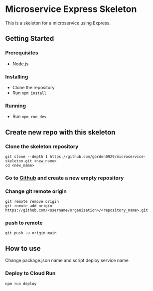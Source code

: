 # Microservice Express Skeleton

This is a skeleton for a microservice using Express.

## Getting Started

### Prerequisites

- Node.js

### Installing

- Clone the repository
- Run `npm install`

### Running

- Run `npm run dev`

## Create new repo with this skeleton

### Clone the skeleton repository

```
git clone --depth 1 https://github.com/gorden0929/microservice-skeleton.git <new_name>
cd <new_name>
```

### Go to [Github](https://github.com/) and create a new empty repository

### Change git remote origin

```
git remote remove origin
git remote add origin https://github.com/<username/organization>/<repository_name>.git
```

### push to remote

```
git push -u origin main
```

## How to use

Change package.json name and script deploy service name

### Deploy to Cloud Run

```
npm run deploy
```
